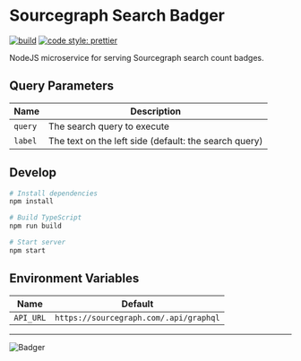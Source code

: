 # Sourcegraph Search Badger

[![build](https://badge.buildkite.com/6cec350252eacb2fea1dc294885188a2e212d9750165fe97e8.svg)](https://buildkite.com/sourcegraph/search-badger)
[![code style: prettier](https://img.shields.io/badge/code_style-prettier-ff69b4.svg)](https://github.com/prettier/prettier)

NodeJS microservice for serving Sourcegraph search count badges.

## Query Parameters

| Name    | Description                                           |
| ------- | ----------------------------------------------------- |
| `query` | The search query to execute                           |
| `label` | The text on the left side (default: the search query) |

## Develop

```sh
# Install dependencies
npm install

# Build TypeScript
npm run build

# Start server
npm start
```

## Environment Variables

| Name      | Default                                |
| --------- | -------------------------------------- |
| `API_URL` | `https://sourcegraph.com/.api/graphql` |

---

![Badger](https://upload.wikimedia.org/wikipedia/commons/1/10/Badger-badger.jpg)
